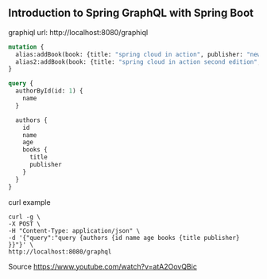 ## Introduction to Spring GraphQL with Spring Boot

graphiql url: http://localhost:8080/graphiql
```graphql
mutation {
  alias:addBook(book: {title: "spring cloud in action", publisher: "new pub", authorId:2}) {id}
  alias2:addBook(book: {title: "spring cloud in action second edition", authorId:2}) {id}
}

query {
  authorById(id: 1) {
    name
  }

  authors {
    id
    name
    age
    books {
      title
      publisher
    }
  }
}
```

curl example
```shell
curl -g \
-X POST \                                   
-H "Content-Type: application/json" \
-d '{"query":"query {authors {id name age books {title publisher} }}"}' \
http://localhost:8080/graphql
```

Source https://www.youtube.com/watch?v=atA2OovQBic
